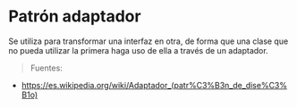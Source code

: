 # Patrón adaptador

Se utiliza para transformar una interfaz en otra, de forma que una clase que no pueda utilizar la primera haga uso de ella a través de un adaptador.


> Fuentes:
- https://es.wikipedia.org/wiki/Adaptador_(patr%C3%B3n_de_dise%C3%B1o)
